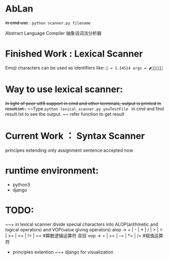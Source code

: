 # AbLan
~~in cmd use~~ :
    ```python scanner.py filename```
 
Abstract Language Compiler
抽象话词法分析器

# Finished Work : Lexical Scanner

Emoji characters can be used as identifiers like:
    ``` 🐎 = 1.14514
    args = 🌶💩💉💧🐮🍺 ```

# Way to use lexical scanner:
~~In light of poor utf8 support in cmd and other terminals, output is printed in result.txt .~~
~~Type ```python lexical_scanner.py youTestFile ``` in cmd and find result.txt to see the output. ~~
refer function to get result

# Current Work ： Syntax Scanner
principes extending
only assignment sentence accepted now


# runtime environment:
+ python3
+ django


# TODO:
 ~~+ in lexical scanner divide special characters into ALOP(arithmetic and logical operators) and VOP(value giving operators) 
     alop -> + | - | * | / | > | < | >= | <= | != | == #算数逻辑运算符 双目 
     vop -> = | += | -= | *= | /= #赋值运算符 

+ principles extention
~~+ django for visualization 

